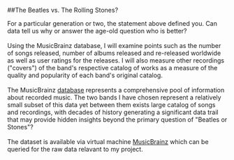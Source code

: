 ##The Beatles vs. The Rolling Stones?

For a particular generation or two, the statement above defined you. Can data tell us why or answer the age-old question who is better?
<br><br>
Using the MusicBrainz database, I will examine points such as the number of songs released, number of albums released and re-released worldwide as well as user ratings for the releases. I will also measure other recordings ("covers") of the band's respective catalog of works as a measure of the quality and popularity of each band's original catalog.
<br><br>
The MusicBrainz [database](https://musicbrainz.org/doc/MusicBrainz_Database) represents a comprehensive pool of information about recorded music. The two bands I have chosen represent a relatively small subset of this data yet between them exists large catalog of songs and recordings, with decades of history generating a significant data trail that may provide hidden insights beyond the primary question of "Beatles or Stones"?
<br><br>
The dataset is available via virtual machine [MusicBrainz](https://musicbrainz.org/doc/MusicBrainz_Server/Setup#Accessing_the_database) which can be queried for the raw data relavant to my project.
